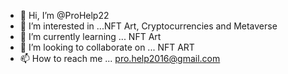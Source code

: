 - 👋 Hi, I’m @ProHelp22
- 👀 I’m interested in ...NFT Art, Cryptocurrencies and Metaverse
- 🌱 I’m currently learning ... NFT Art
- 💞️ I’m looking to collaborate on ... NFT ART
- 📫 How to reach me ... pro.help2016@gmail.com

<!---
ProHelp22/ProHelp22 is a ✨ special ✨ repository because its `README.md` (this file) appears on your GitHub profile.
You can click the Preview link to take a look at your changes.
--->
